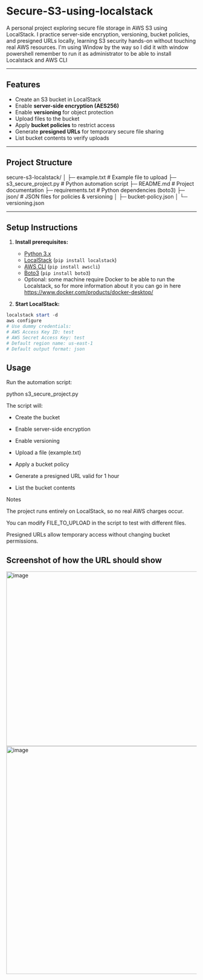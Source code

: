 # Secure-S3-using-localstack
A personal project exploring secure file storage in AWS S3 using LocalStack. I practice server-side encryption, versioning, bucket policies, and presigned URLs locally, learning S3 security hands-on without touching real AWS resources.
I'm using Window by the way so I did it with window powershell remember to run it as administrator to be able to install Localstack and AWS CLI

---

## Features

- Create an S3 bucket in LocalStack
- Enable **server-side encryption (AES256)**
- Enable **versioning** for object protection
- Upload files to the bucket
- Apply **bucket policies** to restrict access
- Generate **presigned URLs** for temporary secure file sharing
- List bucket contents to verify uploads

---

## Project Structure
secure-s3-localstack/
│
├─ example.txt # Example file to upload
├─ s3_secure_project.py # Python automation script
├─ README.md # Project documentation
├─ requirements.txt # Python dependencies (boto3)
├─ json/ # JSON files for policies & versioning
│ ├─ bucket-policy.json
│ └─ versioning.json

---

## Setup Instructions

1. **Install prerequisites:**
   - [Python 3.x](https://www.python.org/downloads/)
   - [LocalStack](https://localstack.cloud/) (`pip install localstack`)
   - [AWS CLI](https://aws.amazon.com/cli/) (`pip install awscli`)
   - [Boto3](https://boto3.amazonaws.com/) (`pip install boto3`)
   - Optional: some machine require Docker to be able to run the Localstack, so for more information about it you can go in here https://www.docker.com/products/docker-desktop/

2. **Start LocalStack:**

```powershell
localstack start -d
aws configure
# Use dummy credentials:
# AWS Access Key ID: test
# AWS Secret Access Key: test
# Default region name: us-east-1
# Default output format: json

```
## Usage

Run the automation script:

python s3_secure_project.py


The script will:

- Create the bucket

- Enable server-side encryption

- Enable versioning

- Upload a file (example.txt)

- Apply a bucket policy

- Generate a presigned URL valid for 1 hour

- List the bucket contents

Notes

The project runs entirely on LocalStack, so no real AWS charges occur.

You can modify FILE_TO_UPLOAD in the script to test with different files.

Presigned URLs allow temporary access without changing bucket permissions.

## Screenshot of how the URL should show
<img width="963" height="462" alt="image" src="https://github.com/user-attachments/assets/c852d84e-e407-4b22-bf35-b7637283ac55" />

<img width="1800" height="603" alt="image" src="https://github.com/user-attachments/assets/de036683-f767-4f56-aea9-34d52b8d76b8" />
